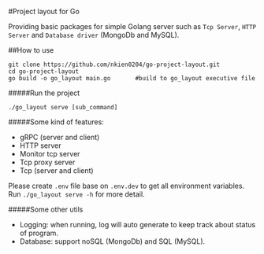 #Project layout for Go

Providing basic packages for simple Golang server such as `Tcp Server`, `HTTP Server` and `Database driver` (MongoDb and MySQL).

##How to use

```shell
git clone https://github.com/nkien0204/go-project-layout.git
cd go-project-layout
go build -o go_layout main.go       #build to go_layout executive file
```
#####Run the project
```shell
./go_layout serve [sub_command]
```

#####Some kind of features:
- gRPC (server and client)
- HTTP server
- Monitor tcp server
- Tcp proxy server
- Tcp (server and client)

Please create `.env` file base on `.env.dev` to get all environment variables.
Run `./go_layout serve -h` for more detail.

#####Some other utils
- Logging: when running, log will auto generate to keep track about status of program.
- Database: support noSQL (MongoDb) and SQL (MySQL).